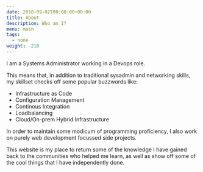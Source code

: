 ```yaml
---
date: 2018-09-02T00:00:00+00:00
title: About
description: Who am I?
menu: main
tags:
  - none
weight: -210
---
```


I am a Systems Administrator working in a Devops role.

This means that, in addition to traditional sysadmin and networking skills, my skillset checks off some popular buzzwords like:

* Infrastructure as Code
* Configuration Management
* Continous Integration
* Loadbalancing
* Cloud/On-prem Hybrid Infrastructure

In order to maintain some modicum of programming proficiency, I also work on purely web development focussed side projects.

This website is my place to return some of the knowledge I have gained back to the communities who helped me learn, as well as show off some of the cool things that I have independently done.

